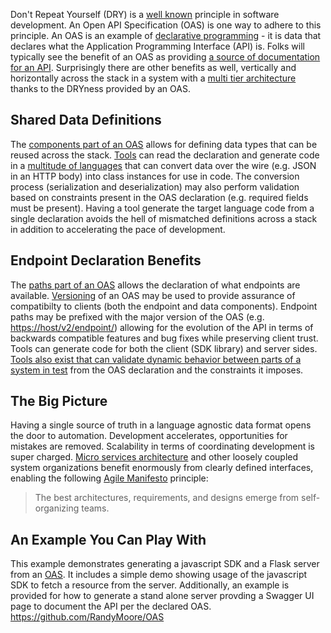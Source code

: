 Don't Repeat Yourself (DRY) is a [well known]() principle in software development. An Open API Specification (OAS) is one way to adhere to this principle. An OAS is an example of [declarative programming](https://en.wikipedia.org/wiki/Declarative_programming) - it is data that declares what the Application Programming Interface (API) is. Folks will typically see the benefit of an OAS as providing [a source of documentation for an API](https://swagger.io/tools/swagger-ui/). Surprisingly there are other benefits as well, vertically and horizontally across the stack in a system with a [multi tier architecture](https://en.wikipedia.org/wiki/Multitier_architecture) thanks to the DRYness provided by an OAS.

## Shared Data Definitions
The [components part of an OAS](https://github.com/OAI/OpenAPI-Specification/blob/master/versions/3.0.2.md#componentsObject) allows for defining data types that can be reused across the stack. [Tools](https://openapi-generator.tech/) can read the declaration and generate code in a [multitude of languages](https://openapi-generator.tech/docs/generators) that can convert data over the wire (e.g. JSON in an HTTP body) into class instances for use in code. The conversion process (serialization and deserialization) may also perform validation based on constraints present in the OAS declaration (e.g. required fields must be present). Having a tool generate the target language code from a single declaration avoids the hell of mismatched definitions across a stack in addition to accelerating the pace of development.

## Endpoint Declaration Benefits
The [paths part of an OAS](https://github.com/OAI/OpenAPI-Specification/blob/master/versions/3.0.2.md#pathsObject) allows the declaration of what endpoints are available. [Versioning](https://semver.org/) of an OAS may be used to provide assurance of compatibilty to clients (both the endpoint and data components). Endpoint paths may be prefixed with the major version of the OAS (e.g. [https://host/v2/endpoint/]()) allowing for the evolution of the API in terms of backwards compatible features and bug fixes while preserving client trust. Tools can generate code for both the client (SDK library) and server sides. [Tools also exist that can validate dynamic behavior between parts of a system in test](https://opensource.com/article/18/6/better-api-testing-openapi-specification) from the OAS declaration and the constraints it imposes.

## The Big Picture
Having a single source of truth in a language agnostic data format opens the door to automation. Development accelerates, opportunities for mistakes are removed. Scalability in terms of coordinating development is super charged. [Micro services architecture](https://en.wikipedia.org/wiki/Microservices) and other loosely coupled system organizations benefit enormously from clearly defined interfaces, enabling the following [Agile Manifesto](https://agilemanifesto.org/principles.html) principle:

> The best architectures, requirements, and designs
emerge from self-organizing teams.

## An Example You Can Play With
This example demonstrates generating a javascript SDK and a Flask server from an [OAS](https://github.com/RandyMoore/OAS/blob/master/openapi/oas.yaml). It includes a simple demo showing usage of the javascript SDK to fetch a resource from the server. Additionally, an example is provided for how to generate a stand alone server provding a Swagger UI page to document the API per the declared OAS.
https://github.com/RandyMoore/OAS
